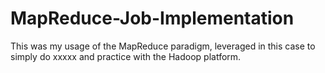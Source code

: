 # MapReduce-Job-Implementation
This was my usage of the MapReduce paradigm, leveraged in this case to simply do xxxxx and practice with the Hadoop platform.
